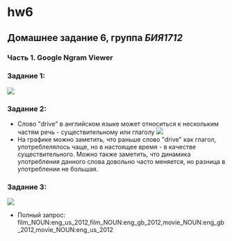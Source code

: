 # hw6
## Домашнее задание 6, группа *БИЯ1712*
### Часть 1. Google Ngram Viewer
### Задание 1:
![](https://pp.userapi.com/c845216/v845216822/2197e/VTTKlW67NuI.jpg)
### Задание 2:
* Слово "drive" в английском языке может относиться к нескольким частям речь - существительному или глаголу
![](https://pp.userapi.com/c845216/v845216822/21975/2hDgX6rqynw.jpg)
* На графике можно заметить, что раньше слово "drive" как глагол, употреблелялось чаще, но в настоящее время - в качестве существительного. Можно также заметить, что динамика употребления данного слова довольно часто меняется, но разница в употреблении не большая.
### Задание 3:
![](https://pp.userapi.com/c845216/v845216822/2196b/lfFTnUPhM-Y.jpg)
* Полный запрос: film_NOUN:eng_us_2012,film_NOUN:eng_gb_2012,movie_NOUN:eng_gb_2012,movie_NOUN:eng_us_2012
